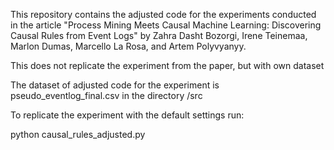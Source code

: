 This repository contains the adjusted code for the experiments conducted in the article
"Process Mining Meets Causal Machine Learning: Discovering Causal Rules from Event Logs"
by Zahra Dasht Bozorgi, Irene Teinemaa, Marlon Dumas, Marcello La Rosa, and Artem Polyvyanyy.

This does not replicate the experiment from the paper, but with own dataset

The dataset of adjusted code for the experiment is pseudo_eventlog_final.csv in the directory /src

To replicate the experiment with the default settings run:

python causal_rules_adjusted.py
